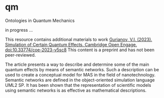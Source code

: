 # qm
 Ontologies in Quantum Mechanics

 in progress ...

This resource contains additional materials to work
[Gurianov, V.I. (2023). Simulation of Certain Quantum Effects. Cambridge Open Engage. doi:10.33774/coe-2023-v5sc8](https://www.cambridge.org/engage/coe/article-details/6401b76a37e01856dc125cda) This content is a preprint and has not been peer-reviewed.

The article presents a way to describe and determine some of the main quantum effects by means of semantic networks. Such a description can be used to create a conceptual model for MAS in the field of nanotechnology. Semantic networks are defined in the object-oriented simulation language UML2 SP. It has been shown that the representation of scientific models using semantic networks is as effective as mathematical descriptions.
